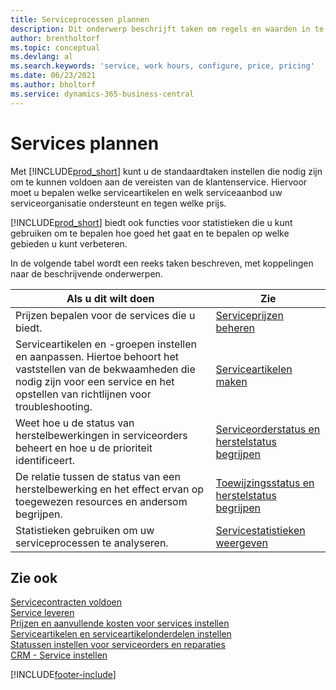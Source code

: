 ```yaml
---
title: Serviceprocessen plannen
description: Dit onderwerp beschrijft taken om regels en waarden in te stellen om uw servicebeleid en -processen te definiëren.
author: brentholtorf
ms.topic: conceptual
ms.devlang: al
ms.search.keywords: 'service, work hours, configure, price, pricing'
ms.date: 06/23/2021
ms.author: bholtorf
ms.service: dynamics-365-business-central
---
```

# <a name="planning-services"></a>Services plannen
Met [!INCLUDE[prod_short](includes/prod_short.md)] kunt u de standaardtaken instellen die nodig zijn om te kunnen voldoen aan de vereisten van de klantenservice. Hiervoor moet u bepalen welke serviceartikelen en welk serviceaanbod uw serviceorganisatie ondersteunt en tegen welke prijs.   

[!INCLUDE[prod_short](includes/prod_short.md)] biedt ook functies voor statistieken die u kunt gebruiken om te bepalen hoe goed het gaat en te bepalen op welke gebieden u kunt verbeteren.
  
In de volgende tabel wordt een reeks taken beschreven, met koppelingen naar de beschrijvende onderwerpen.   
  
|**Als u dit wilt doen**|**Zie**|  
|------------|-------------|  
|Prijzen bepalen voor de services die u biedt.|[Serviceprijzen beheren](service-service-price-management.md)|
|Serviceartikelen en -groepen instellen en aanpassen. Hiertoe behoort het vaststellen van de bekwaamheden die nodig zijn voor een service en het opstellen van richtlijnen voor troubleshooting.| [Serviceartikelen maken](service-how-to-create-service-items.md)|  
|Weet hoe u de status van herstelbewerkingen in serviceorders beheert en hoe u de prioriteit identificeert.|[Serviceorderstatus en herstelstatus begrijpen](service-service-order-status-and-repair-status.md)|  
|De relatie tussen de status van een herstelbewerking en het effect ervan op toegewezen resources en andersom begrijpen.|[Toewijzingsstatus en herstelstatus begrijpen](service-allocation-status-and-repair-status.md)|  
|Statistieken gebruiken om uw serviceprocessen te analyseren. | [Servicestatistieken weergeven](service-service-statistics.md) |

## <a name="see-also"></a>Zie ook
[Servicecontracten voldoen](service-fulfill-service-contracts.md)  
[Service leveren](service-deliver-service.md)  
[Prijzen en aanvullende kosten voor services instellen](service-how-setup-service-costs-pricing.md)  
[Serviceartikelen en serviceartikelonderdelen instellen](service-how-setup-service-items.md)  
[Statussen instellen voor serviceorders en reparaties](service-order-repair-status.md)  
[CRM - Service instellen](service-setup-service.md)  


[!INCLUDE[footer-include](includes/footer-banner.md)]
